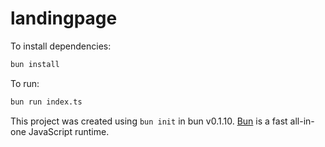# landingpage

To install dependencies:

```bash
bun install
```

To run:

```bash
bun run index.ts
```

This project was created using `bun init` in bun v0.1.10. [Bun](https://bun.sh) is a fast all-in-one JavaScript runtime.
